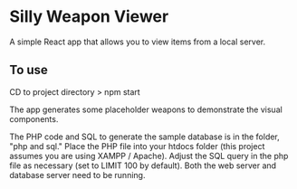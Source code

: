 # Silly Weapon Viewer

A simple React app that allows you to view items from a local server.

## To use

CD to project directory > npm start

The app generates some placeholder weapons to demonstrate the visual components.

The PHP code and SQL to generate the sample database is in the folder, "php and sql." Place the PHP file into your htdocs folder (this project assumes you are using XAMPP / Apache). Adjust the SQL query in the php file as necessary (set to LIMIT 100 by default). Both the web server and database server need to be running.
